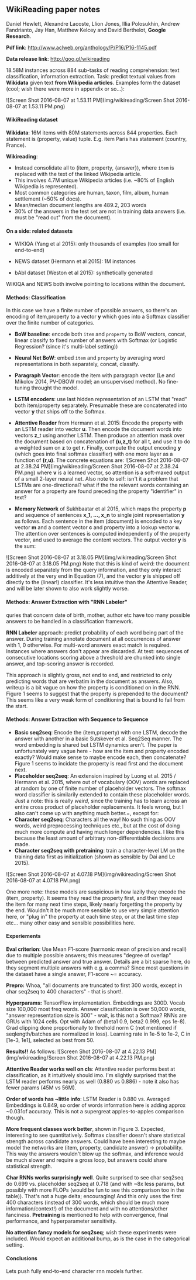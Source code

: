 ## WikiReading paper notes

Daniel Hewlett, Alexandre Lacoste, Llion Jones, Illia Polosukhin, Andrew Fandrianto, Jay Han, Matthew Kelcey and David Berthelot, **Google Research**.

**Pdf link**: http://www.aclweb.org/anthology/P/P16/P16-1145.pdf

**Data release link**: http://goo.gl/wikireading

18.58M instances across 884 sub-tasks of reading comprehension: text classification, information extraction. Task: predict textual values from **Wikidata** given text **from Wikipedia articles**. Examples form the dataset (cool; wish there were more in appendix or so...):

![Screen Shot 2016-08-07 at 1.53.11 PM](img/wikireading/Screen Shot 2016-08-07 at 1.53.11 PM.png)

#### WikiReading dataset

**Wikidata**: 16M items with 80M statements across 844 properties. Each statement is (property, value) tuple. E.g. item Paris has statement (country, France).


**Wikireading**: 

- Instead consolidate all to (item, property, {answer}), where `item` is replaced with the text of the linked Wikipedia article. 
- This involves 4.7M unique Wikipedia articles (i.e. ~80% of English Wikipedia is represented). 
- Most common categories are human, taxon, film, album, human settlement (~50% of docs).
- Mean/median document lengths are 489.2, 203 words
- 30% of the answers in the test set are not in training data answers (i.e. must be "read out" from the document).



#### On a side: related datasets

- WIKIQA (Yang et al 2015): only thousands of examples (too small for end-to-end)


- NEWS dataset (Hermann et al 2015): 1M instances


- bAbI dataset (Weston et al 2015): synthetically generated

WIKIQA and NEWS both involve pointing to locations within the document.

#### Methods: Classification

In this case we have a finite number of possible answers, so there's an encoding of item,property to a vector **y** which goes into a Softmax classifier over the finite number of categories.

- **BoW baseline**: encode both `item` and `property` to BoW vectors, concat, linear classify to fixed number of answers with Softmax (or Logistic Regression? (since it's multi-label setting))
- **Neural Net BoW**: embed `item` and `property` by averaging word representations in both separately, concat, classify.
- **Paragraph Vector**: encode the item with paragraph vector (Le and Mikolov 2014, PV-DBOW model; an unsupervised method). No fine-tuning throught the model.
- **LSTM encoders**: use last hidden representation of an LSTM that "read" both item/property separately. Presumable these are concatenated into vector **y** that ships off to the Softmax.
- **Attentive Reader** from Hermann et al. 2015: Encode the property with an LSTM reader into vector **u**. Then encode the document words into vectors **z**_t using another LSTM. Then produce an attention mask over the document based on concatenation of **(u,z_t)** for all t, and use it to do a weighted sum on **z** to get **r**. Finally, compute the output encoding **y** (which goes into final softmax classifier) with one more layer as a function of **(r,u)**. The concrete equations are: ![Screen Shot 2016-08-07 at 2.38.24 PM](img/wikireading/Screen Shot 2016-08-07 at 2.38.24 PM.png)
  where **v** is a learned vector, so attention is a soft-maxed output of a small 2-layer neural net. Also note to self: isn't it a problem that LSTMs are one-directional? what if the the relevant words containing an answer for a property are found preceding the property "identifier" in text?


- **Memory Network** of Sukhbaatar et al 2015, which maps the property **p** and sequence of sentences **x_1, …, x_n** to single joint representation **y** as follows. Each sentence in the item (document) is encoded to a key vector **m** and a content vector **c** and property into a lookup vector **u**. The attention over sentences is computed independently of the property vector, and used to average the content vectors. The output vector **y** is the sum:

![Screen Shot 2016-08-07 at 3.18.05 PM](img/wikireading/Screen Shot 2016-08-07 at 3.18.05 PM.png)
Note that this is kind of weird: the document is encoded separately from the query information, and they only interact additively at the very end in Equation (7), and the vector **y** is shipped off directly to the (linear!) classifier. It's less intuitive than the Attentive Reader, and will be later shown to also work slightly worse.



#### Methods: Answer Extraction with "RNN Labeler"

quries that concern date of birth, mother, author etc have too many possible answers to be handled in a classification framework.

**RNN Labeler** approach: predict probability of each word being part of the answer. During training annotate document at all occurrences of answer with 1, 0 otherwise. For multi-word answers exact match is required. Instances where answers don't appear are discarded. At test: sequences of consecutive locations scoring above a threshold are chunked into single answer, and top-scoring answer is recorded. 

This approach is slightly gross, not end to end, and restricted to only predicting words that are verbatim in the document as answers. Also, writeup is a bit vague on how the property is conditioned on in the RNN. Figure 1 seems to suggest that the property is prepended to the document? This seems like a very weak form of conditioning that is bound to fail from the start.



#### Methods: Answer Extraction with Sequence to Sequence

- **Basic seq2seq**: Encode the (item,property) with one LSTM, decode the answer with another in a basic Sutskever et al. Seq2Seq manner. The word embedding is shared but LSTM dynamics aren't. The paper is unfortunately very vague here - how are the item and property encoded exactly? Would make sense to maybe encode each, then concatenate? Figure 1 seems to incidate the property is read first and the document next.
- **Placeholder seq2seq**: An extension inspired by Luong et al. 2015 / Hermann et al. 2015, where out of vocabulary (OOV) words are replaced at random by one of finite number of placeholder vectors. The softmax word classifier is similarily extended to contain these placeholder words. Just a note: this is really *weird*, since the training has to learn across an entire cross product of placeholder replacements. It feels wrong, but I also can't come up with anything much better.=, except for:
- **Character seq2seq**: Characters all the way! No such thing as OOV words, weird preprocessing techniques etc., but at the cost of doing much more compute and having much longer dependencies. I like this because the least amount of arbitrary non-differentiable decisions are made.
- **Character seq2seq with pretraining**: train a character-level LM on the training data first as initialization (shown as sensible by Dai and Le 2015).

 ![Screen Shot 2016-08-07 at 4.07.18 PM](img/wikireading/Screen Shot 2016-08-07 at 4.07.18 PM.png)

One more note: these models are suspicious in how lazily they encode the (item, property). It seems they read the property first, and then they read the item for many next time steps, likely nearly forgetting the property by the end. Wouldn't it be much more sensible to use very simple attention here, or "plug in" the property at each time step, or at the last time step etc… many other easy and sensible possibilities here.

#### Experiements

**Eval criterion**: Use Mean F1-score (harmonic mean of precision and recall) due to multiple possible answers; this measures "degree of overlap" between predicted answer and true answer. Details are a bit sparse here, do they segment multiple answers with e.g. a comma? Since most questions in the dataset have a single answer, F1-score ~= accuracy.


**Prepro:** Whoa, "all documents are truncated to first 300 words, except in char seq2seq to 400 characters" - that is short!. 


**Hyperparams:** TensorFlow implementation. Embeddings are 300D. Vocab size 100,000 most freq words. Answer classification is over 50,000 words, "answer representation size is 300" - wait, is this not a Softmax? RNNs are GRUs with 1024 cells. Opt with Adam of (beta1 0.9, beta2 0.999, eps 1e-8). Grad clipping done proportionally to threhold norm C (not mentioned if seqlength/batches are normalized in loss). Learning rate in 1e-5 to 1e-2, C in [1e-3, 1e1], selected as best from 50.



**Results!!** As follows: ![Screen Shot 2016-08-07 at 4.22.13 PM](img/wikireading/Screen Shot 2016-08-07 at 4.22.13 PM.png)


**Attentive Reader works well on cls**: Attentive reader performs best at classification, as it intuitively should imo. I'm slightly surprised that the LSTM reader performs nearly as well (0.880 vs 0.886) - note it also has fewer params (45M vs 56M).

**Order of words has ~little info**: LSTM Reader is 0.880 vs. Averaged Embeddings is 0.849, so order of words information here is adding approx ~0.031of accuracy. This is not a supergreat apples-to-apples comparison though.

**More frequent classes work better**, shown in Figure 3. Expected, interesting to see quantitatively. Softmax classifier doesn't share statistcal strength across candidate answers. Could have been interesting to maybe model the networks are (item, property, candidate answer) -> probability. This way the answers wouldn't blow up the softmax, and inference would be much slower and require a gross loop, but answers could share statistical strength.

**Char RNNs works surprisingly well**. Quite surprised to see char seq2seq do 0.699 vs. placeholder seq2seq at 0.718 (and with ~8x less params, but possibly with more FLOPs (would be fun to see this comparison too in the table)). That's not a huge delta; encouraging! And this only uses the first 400 characters (instead of 300 words, which should be much more information/context!) of the document and with no attentions/other fanciness. **Pretraining** is mentioned to help with convergence, final performance, and hyperparameter sensitivity.

**No attention fancy models for seq2seq**; wish these experiments were included. Would expect an additional bump, as is the case in the categorical setting.

#### Conclusions

Lets push fully end-to-end character rnn models further. 

